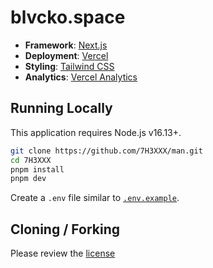 # blvcko.space

- **Framework**: [Next.js](https://nextjs.org/)
- **Deployment**: [Vercel](https://vercel.com)
- **Styling**: [Tailwind CSS](https://tailwindcss.com)
- **Analytics**: [Vercel Analytics](https://vercel.com/analytics)

## Running Locally

This application requires Node.js v16.13+.

```bash
git clone https://github.com/7H3XXX/man.git
cd 7H3XXX
pnpm install
pnpm dev
```

Create a `.env` file similar to [`.env.example`](https://github.com/7H3XXX/man/blob/main/.env.example).

## Cloning / Forking

Please review the [license](https://github.com/7H3XXX/man/blob/main/LICENSE.txt)
